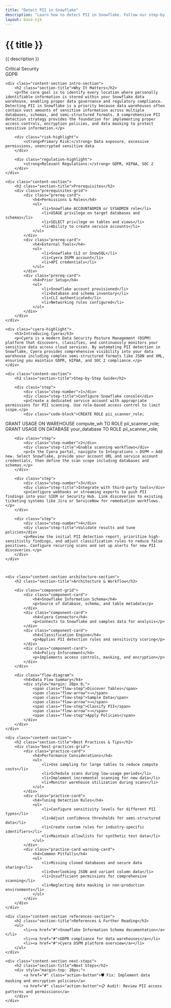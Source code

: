 ```yaml
---
title: "Detect PII in Snowflake"
description: "Learn how to detect PII in Snowflake. Follow our step-by-step guidance & best practices."
layout: base.njk
---
```


<div class="container">
    <div class="header">
        <h1>{{ title }}</h1>
        <p>{{ description }}</p>
        <div class="badge">Critical Security</div>
        <div class="badge regulation">GDPR</div>
    </div>

    <div class="content-section intro-section">
        <h2 class="section-title">Why It Matters</h2>
        <p>The core goal is to identify every location where personally identifiable information is stored within your Snowflake data warehouse, enabling proper data governance and regulatory compliance. Detecting PII in Snowflake is a priority because data warehouses often contain vast amounts of sensitive information across multiple databases, schemas, and semi-structured formats. A comprehensive PII detection strategy provides the foundation for implementing proper access controls, encryption policies, and data masking to protect sensitive information.</p>
        
        <div class="risk-highlight">
            <strong>Primary Risk:</strong> Data exposure, excessive permissions, unencrypted sensitive data
        </div>
        
        <div class="regulation-highlight">
            <strong>Relevant Regulations:</strong> GDPR, HIPAA, SOC 2
        </div>
    </div>

    <div class="content-section">
        <h2 class="section-title">Prerequisites</h2>
        <div class="prerequisites-grid">
            <div class="prereq-card">
                <h4>Permissions & Roles</h4>
                <ul>
                    <li>Snowflake ACCOUNTADMIN or SYSADMIN role</li>
                    <li>USAGE privilege on target databases and schemas</li>
                    <li>SELECT privilege on tables and views</li>
                    <li>Ability to create service accounts</li>
                </ul>
            </div>
            <div class="prereq-card">
                <h4>External Tools</h4>
                <ul>
                    <li>Snowflake CLI or SnowSQL</li>
                    <li>Cyera DSPM account</li>
                    <li>API credentials</li>
                </ul>
            </div>
            <div class="prereq-card">
                <h4>Prior Setup</h4>
                <ul>
                    <li>Snowflake account provisioned</li>
                    <li>Database and schema inventory</li>
                    <li>CLI authenticated</li>
                    <li>Networking rules configured</li>
                </ul>
            </div>
        </div>
    </div>
	
    <div class="cyera-highlight">
        <h3>Introducing Cyera</h3>
        <p>Cyera is a modern Data Security Posture Management (DSPM) platform that discovers, classifies, and continuously monitors your sensitive data across cloud services. By automating PII detection in Snowflake, Cyera provides comprehensive visibility into your data warehouse including complex semi-structured formats like JSON and XML, ensuring you maintain GDPR, HIPAA, and SOC 2 compliance.</p>
    </div>

    <div class="content-section">
        <h2 class="section-title">Step-by-Step Guide</h2>
        
        <div class="step">
            <div class="step-number">1</div>
            <div class="step-title">Configure Snowflake console</div>
            <p>Create a dedicated service account with appropriate permissions for PII scanning. Use role-based access control to limit scope.</p>
            <div class="code-block">CREATE ROLE pii_scanner_role;
GRANT USAGE ON WAREHOUSE compute_wh TO ROLE pii_scanner_role;
GRANT USAGE ON DATABASE your_database TO ROLE pii_scanner_role;</div>
        </div>

        <div class="step">
            <div class="step-number">2</div>
            <div class="step-title">Enable scanning workflows</div>
            <p>In the Cyera portal, navigate to Integrations → DSPM → Add new. Select Snowflake, provide your account URL and service account credentials, then define the scan scope including databases and schemas.</p>
        </div>

        <div class="step">
            <div class="step-number">3</div>
            <div class="step-title">Integrate with third-party tools</div>
            <p>Configure webhooks or streaming exports to push PII findings into your SIEM or Security Hub. Link discoveries to existing ticketing systems like Jira or ServiceNow for remediation workflows.</p>
        </div>

        <div class="step">
            <div class="step-number">4</div>
            <div class="step-title">Validate results and tune policies</div>
            <p>Review the initial PII detection report, prioritize high-sensitivity findings, and adjust classification rules to reduce false positives. Configure recurring scans and set up alerts for new PII discoveries.</p>
        </div>
    </div>

   

    <div class="content-section architecture-section">
        <h2 class="section-title">Architecture & Workflow</h2>
        
        <div class="component-grid">
            <div class="component-card">
                <h4>Snowflake Information Schema</h4>
                <p>Source of database, schema, and table metadata</p>
            </div>
            <div class="component-card">
                <h4>Cyera Connector</h4>
                <p>Connects to Snowflake and samples data for analysis</p>
            </div>
            <div class="component-card">
                <h4>Classification Engine</h4>
                <p>Applies PII detection rules and sensitivity scoring</p>
            </div>
            <div class="component-card">
                <h4>Policy Enforcement</h4>
                <p>Implements access controls, masking, and encryption</p>
            </div>
        </div>

        <div class="flow-diagram">
            <h4>Data Flow Summary</h4>
            <div style="margin: 20px 0;">
                <span class="flow-step">Discover Tables</span>
                <span class="flow-arrow">→</span>
                <span class="flow-step">Sample Data</span>
                <span class="flow-arrow">→</span>
                <span class="flow-step">Classify PII</span>
                <span class="flow-arrow">→</span>
                <span class="flow-step">Apply Policies</span>
            </div>
        </div>
    </div>

    <div class="content-section">
        <h2 class="section-title">Best Practices & Tips</h2>
        <div class="best-practices-grid">
            <div class="practice-card">
                <h4>Performance Considerations</h4>
                <ul>
                    <li>Use sampling for large tables to reduce compute costs</li>
                    <li>Schedule scans during low-usage periods</li>
                    <li>Implement incremental scanning for new data</li>
                    <li>Monitor warehouse utilization during scans</li>
                </ul>
            </div>
            <div class="practice-card">
                <h4>Tuning Detection Rules</h4>
                <ul>
                    <li>Configure sensitivity levels for different PII types</li>
                    <li>Adjust confidence thresholds for semi-structured data</li>
                    <li>Create custom rules for industry-specific identifiers</li>
                    <li>Maintain allowlists for synthetic test data</li>
                </ul>
            </div>
            <div class="practice-card warning-card">
                <h4>Common Pitfalls</h4>
                <ul>
                    <li>Missing cloned databases and secure data sharing</li>
                    <li>Overlooking JSON and variant column data</li>
                    <li>Insufficient permissions for comprehensive scanning</li>
                    <li>Neglecting data masking in non-production environments</li>
                </ul>
            </div>
        </div>
    </div>

    <div class="content-section references-section">
        <h2 class="section-title">References & Further Reading</h2>
        <ul>
            <li><a href="#">Snowflake Information Schema documentation</a></li>
            <li><a href="#">GDPR compliance for data warehouses</a></li>
            <li><a href="#">Cyera DSPM platform overview</a></li>
        </ul>
    </div>

    <div class="content-section next-steps">
        <h2 class="section-title">Next Steps</h2>
        <div style="margin-top: 20px;">
            <a href="#" class="action-button">🛡️ Fix: Implement data masking and encryption policies</a>
            <a href="#" class="action-button">📋 Audit: Review PII access patterns and permissions</a>
        </div>
    </div>
</div>